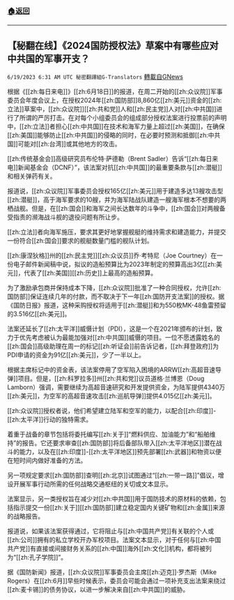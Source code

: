 ###  [:house:返回](README.md)
---


## 【秘翻在线】《2024国防授权法》草案中有哪些应对中共国的军事开支？
`6/19/2023 6:31 AM UTC 秘密翻譯組G-Translators` [轉載自GNews](https://gnews.org/articles/1393779)

根据《[[zh:每日来电]]》[[zh:6月18日]]的报道，在周二开始的[[zh:众议院]]军事委员会年度会议上，在授权2024年[[zh:国防部]]8,860亿[[zh:美元]]资金的[[zh:立法]]草案中，[[zh:众议院]][[zh:共和党]]人和[[zh:民主党]]人对[[zh:中共国]]进行了所谓的严厉打击。在对每个小组委员会的组成部分授权法案进行投票前的声明中，[[zh:立法]]者担心[[zh:中共国]]在技术和海军力量上超过[[zh:美国]]，在确保[[zh:美国]]能够防止[[zh:中共国]]的侵略的同时，在必要时预测和抵御[[zh:中共国]]可能对[[zh:台湾]]或其他地方的攻击。

[[zh:传统基金会]]高级研究员布伦特·萨德勒（Brent Sadler）告诉“[[zh:每日来电]]新闻基金会（DCNF）”，该法案对抗[[zh:中共国]]的最重要条款与[[zh:潜艇]]和相关弹药有关。

报道说，[[zh:众议院]]军事委员会授权165亿[[zh:美元]]用于建造多达13艘攻击型[[zh:潜艇]]，高于海军要求的10艘，并为海军陆战队建造一艘海军根本不想要的两栖战舰。但是，在[[zh:国会]]和海军之间长达数年的斗争中，[[zh:国会]]对两艘备受指责的濒海战斗舰的退役问题有所让步。

[[zh:立法]]者向海军施压，要求其更好地掌握舰艇的维持需求和建造能力，并提交一份符合[[zh:国会]]要求的舰艇数量门槛的舰队计划。

[[zh:康涅狄格]]州的[[zh:民主党]][[zh:众议员]]乔·考特尼（Joe Courtney）在一份电子邮件新闻稿中说，拟议的造船预算比为2023年制定的预算高出3亿[[zh:美元]]，代表了[[zh:美国]][[zh:历史]]上最高的造船预算。

为了激励承包商并保持成本下降，[[zh:众议院]]批准了一种合同授权，允许[[zh:国防部]]保证连续几年的付款，而不取决于下一年[[zh:国防开支法案]]的授权。据《国防日报》报道，这种采购授权将适用于[[zh:潜艇]]和为550枚MK-48鱼雷预留的3.516亿[[zh:美元]]。

法案还延长了[[zh:太平洋]]威慑计划（PDI），这是一个在2021年颁布的计划，致力于优先考虑被认为最能加强对[[zh:中共国]]威慑的项目。一位不愿透露姓名的[[zh:国会]]高级助理在周一的标记[[zh:听证会]]前告诉记者，[[zh:拜登政府]]为PDI申请的资金为91亿[[zh:美元]]，少了一半以上。

根据主席标记中的资金表，该法案停用了空军陷入困境的ARRW[[zh:高超音速导弹]]项目。但是，[[zh:科罗拉多]]州[[zh:共和党]]议员道格·兰博恩（Doug Lamborn）强调，需要继续为高超音速研究和开发提供资金，为陆军提供4340万[[zh:美元]]，为空军的高超音速攻击[[zh:巡航导弹]]提供4.015亿[[zh:美元]]。

[[zh:众议院]]授权者说，他们希望建立陆军和空军的能力，以配合[[zh:印度]]\-[[zh:太平洋]]行动的独特需求。

着重于战备的章节包括将委托编写[[zh:关于]]“燃料供应、加油能力”和“船舶维持”的报告。它还要求审查[[zh:国防部]]将后备部队带入[[zh:太平洋地区]]潜在战斗的能力，以及在[[zh:印度]]\-[[zh:太平洋地区]]预先部署[[zh:武器]]和物资以便在短时间内做好准备的方法。

另一项规定要求[[zh:国防部]]查明[[zh:北京]]试图通过“[[zh:一带一路]]”倡议，增设开展军事行动所需的任何战略交通枢纽的关切或文本显示。

法案显示，另一类授权旨在减少对[[zh:中共国]]用于国防技术的原材料的依赖，包括指示提交一份[[zh:关于]][[zh:国防部]]建立稳定国内关键矿物和[[zh:金属]]来源的战略报告。

报道说，如果该法案获得通过，它将阻止与[[zh:中国共产党]]有关联的个人或[[zh:公司]]拥有的私立学校开办军校项目。法案文本显示，对于任何与[[zh:中国共产党]]有直接或间接财务关系的[[zh:中国]]海外[[zh:文化]]机构，都将被列为“[[zh:孔子学院]]”。

据《国防新闻》报道，[[zh:众议院]]军事委员会主席[[zh:迈克]]·罗杰斯（Mike Rogers）在[[zh:6月]]早些时候表示，委员会可能会通过一项补充支出法案来绕过[[zh:麦卡锡]]的债务协议，以进一步解决来自[[zh:中共国]]的威胁。
